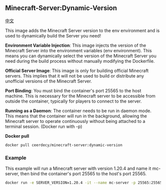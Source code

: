 ## Minecraft-Server:Dynamic-Version

[中文](./README_CN.md)

This image adds the Minecraft Server version to the env environment and is used to dynamically build the Server you need! 

**Environment Variable Injection**: This image injects the version of the Minecraft Server into the environment variables (env environment). This means you can dynamically select the version of the Minecraft Server you need during the build process without manually modifying the Dockerfile.

**Official Server Image**: This image is only for building official Minecraft servers. This implies that it will not be used to build or distribute any unofficial versions of the Minecraft Server.

**Port Binding**: You must bind the container's port 25565 to the host machine. This is necessary for the Minecraft server to be accessible from outside the container, typically for players to connect to the server.

**Running as a Daemon**: The container needs to be run in daemon mode. This means that the container will run in the background, allowing the Minecraft server to operate continuously without being attached to a terminal session. (Docker run with -p)

**Docker pull**

```bash
docker pull ceerdecy/minecraft-server:dynamic-version
```

### Example

This example will run a Minecraft server with version 1.20.4 and name it mc-server, then bind the container's port 25565 to the host's port 25565.

```bash
docker run -e SERVER_VERSION=1.20.4 -it --name mc-server -p 25565:25565 -d ceerdecy/minecraft-server:dynamic-version
```

